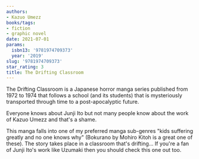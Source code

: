 ```yaml
---
authors:
- Kazuo Umezz
books/tags:
- fiction
- graphic novel
date: 2021-07-01
params:
  isbn13: '9781974709373'
  year: '2019'
slug: '9781974709373'
star_rating: 3
title: The Drifting Classroom
---
```


The Drifting Classroom is a Japanese horror manga series published from 1972 to 1974 that follows a school (and its students) that is mysteriously transported through time to a post-apocalyptic future.

<!--more-->

Everyone knows about Junji Ito but not many people know about the work of Kazuo Umezz and that's a shame.

This manga falls into one of my preferred manga sub-genres "kids suffering greatly and no one knows why" (Bokurano by Mohiro Kitoh is a great one of these). The story takes place in a classroom that's drifting... If you're a fan of Junji Ito's work like Uzumaki then you should check this one out too.